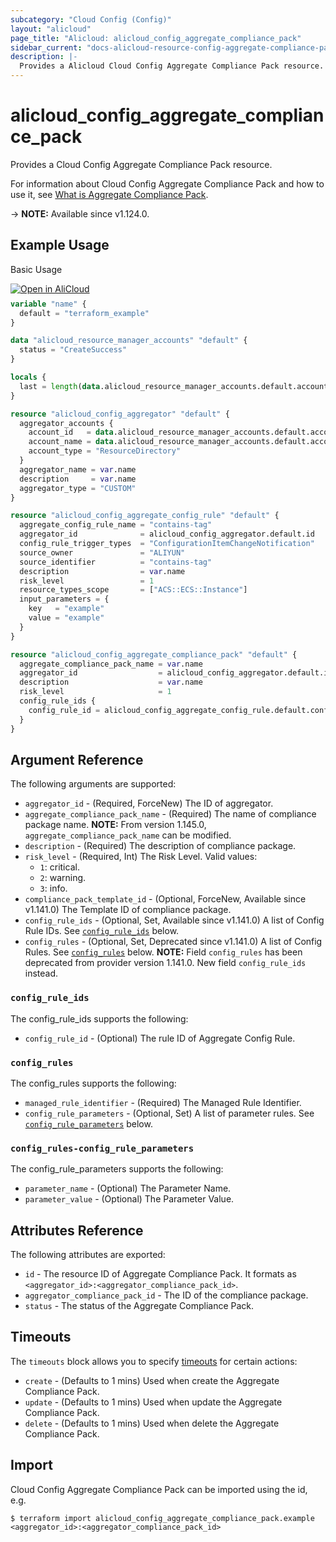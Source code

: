 ```yaml
---
subcategory: "Cloud Config (Config)"
layout: "alicloud"
page_title: "Alicloud: alicloud_config_aggregate_compliance_pack"
sidebar_current: "docs-alicloud-resource-config-aggregate-compliance-pack"
description: |-
  Provides a Alicloud Cloud Config Aggregate Compliance Pack resource.
---
```


# alicloud_config_aggregate_compliance_pack

Provides a Cloud Config Aggregate Compliance Pack resource.

For information about Cloud Config Aggregate Compliance Pack and how to use it, see [What is Aggregate Compliance Pack](https://www.alibabacloud.com/help/en/cloud-config/latest/api-config-2020-09-07-createaggregatecompliancepack).

-> **NOTE:** Available since v1.124.0.

## Example Usage

Basic Usage

<div style="display: block;margin-bottom: 40px;"><div class="oics-button" style="float: right;position: absolute;margin-bottom: 10px;">
  <a href="https://api.aliyun.com/terraform?resource=alicloud_config_aggregate_compliance_pack&exampleId=77f1d8f8-6c27-15f2-ad02-1e43d5f1c29fb33c6349&activeTab=example&spm=docs.r.config_aggregate_compliance_pack.0.77f1d8f86c&intl_lang=EN_US" target="_blank">
    <img alt="Open in AliCloud" src="https://img.alicdn.com/imgextra/i1/O1CN01hjjqXv1uYUlY56FyX_!!6000000006049-55-tps-254-36.svg" style="max-height: 44px; max-width: 100%;">
  </a>
</div></div>

```terraform
variable "name" {
  default = "terraform_example"
}

data "alicloud_resource_manager_accounts" "default" {
  status = "CreateSuccess"
}

locals {
  last = length(data.alicloud_resource_manager_accounts.default.accounts) - 1
}

resource "alicloud_config_aggregator" "default" {
  aggregator_accounts {
    account_id   = data.alicloud_resource_manager_accounts.default.accounts[local.last].account_id
    account_name = data.alicloud_resource_manager_accounts.default.accounts[local.last].display_name
    account_type = "ResourceDirectory"
  }
  aggregator_name = var.name
  description     = var.name
  aggregator_type = "CUSTOM"
}

resource "alicloud_config_aggregate_config_rule" "default" {
  aggregate_config_rule_name = "contains-tag"
  aggregator_id              = alicloud_config_aggregator.default.id
  config_rule_trigger_types  = "ConfigurationItemChangeNotification"
  source_owner               = "ALIYUN"
  source_identifier          = "contains-tag"
  description                = var.name
  risk_level                 = 1
  resource_types_scope       = ["ACS::ECS::Instance"]
  input_parameters = {
    key   = "example"
    value = "example"
  }
}

resource "alicloud_config_aggregate_compliance_pack" "default" {
  aggregate_compliance_pack_name = var.name
  aggregator_id                  = alicloud_config_aggregator.default.id
  description                    = var.name
  risk_level                     = 1
  config_rule_ids {
    config_rule_id = alicloud_config_aggregate_config_rule.default.config_rule_id
  }
}
```

## Argument Reference

The following arguments are supported:

* `aggregator_id` - (Required, ForceNew) The ID of aggregator.
* `aggregate_compliance_pack_name` - (Required) The name of compliance package name. **NOTE:** From version 1.145.0, `aggregate_compliance_pack_name` can be modified.
* `description` - (Required) The description of compliance package.
* `risk_level` - (Required, Int) The Risk Level. Valid values:
  - `1`: critical.
  - `2`: warning.
  - `3`: info.
* `compliance_pack_template_id` - (Optional, ForceNew, Available since v1.141.0) The Template ID of compliance package.
* `config_rule_ids` - (Optional, Set, Available since v1.141.0) A list of Config Rule IDs. See [`config_rule_ids`](#config_rule_ids) below.
* `config_rules` - (Optional, Set, Deprecated since v1.141.0) A list of Config Rules. See [`config_rules`](#config_rules) below. **NOTE:** Field `config_rules` has been deprecated from provider version 1.141.0. New field `config_rule_ids` instead.

### `config_rule_ids`

The config_rule_ids supports the following:

* `config_rule_id` - (Optional) The rule ID of Aggregate Config Rule.

### `config_rules`

The config_rules supports the following: 

* `managed_rule_identifier` - (Required) The Managed Rule Identifier.
* `config_rule_parameters` - (Optional, Set) A list of parameter rules. See [`config_rule_parameters`](#config_rules-config_rule_parameters) below.

### `config_rules-config_rule_parameters`

The config_rule_parameters supports the following: 

* `parameter_name` - (Optional) The Parameter Name.
* `parameter_value` - (Optional) The Parameter Value.

## Attributes Reference

The following attributes are exported:

* `id` - The resource ID of Aggregate Compliance Pack. It formats as `<aggregator_id>:<aggregator_compliance_pack_id>`.
* `aggregator_compliance_pack_id` - The ID of the compliance package.
* `status` - The status of the Aggregate Compliance Pack.

## Timeouts

The `timeouts` block allows you to specify [timeouts](https://www.terraform.io/docs/configuration-0-11/resources.html#timeouts) for certain actions:

* `create` - (Defaults to 1 mins) Used when create the Aggregate Compliance Pack.
* `update` - (Defaults to 1 mins) Used when update the Aggregate Compliance Pack.
* `delete` - (Defaults to 1 mins) Used when delete the Aggregate Compliance Pack.

## Import

Cloud Config Aggregate Compliance Pack can be imported using the id, e.g.

```shell
$ terraform import alicloud_config_aggregate_compliance_pack.example <aggregator_id>:<aggregator_compliance_pack_id>
```
